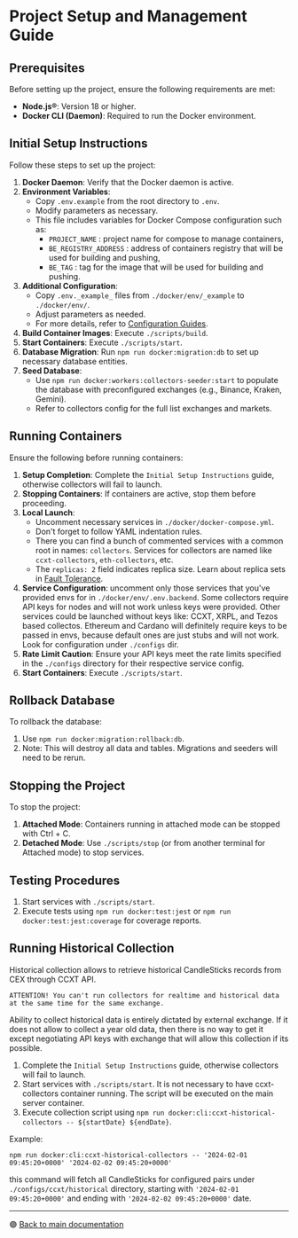 # Project Setup and Management Guide

## Prerequisites

Before setting up the project, ensure the following requirements are met:

-   **Node.js®**: Version 18 or higher.
-   **Docker CLI (Daemon)**: Required to run the Docker environment.

## Initial Setup Instructions

Follow these steps to set up the project:

1. **Docker Daemon**: Verify that the Docker daemon is active.
2. **Environment Variables**:
    - Copy `.env.example` from the root directory to `.env`.
    - Modify parameters as necessary.
    - This file includes variables for Docker Compose configuration such as:
        - `PROJECT_NAME` : project name for compose to manage containers,
        - `BE_REGISTRY_ADDRESS` : address of containers registry that will be used for building and pushing,
        - `BE_TAG` : tag for the image that will be used for building and pushing.
3. **Additional Configuration**:
    - Copy `.env._example_` files from `./docker/env/_example` to `./docker/env/`.
    - Adjust parameters as needed.
    - For more details, refer to [Configuration Guides](../README.md#configuration-guides).
4. **Build Container Images**: Execute `./scripts/build`.
5. **Start Containers**: Execute `./scripts/start`.
6. **Database Migration**: Run `npm run docker:migration:db` to set up necessary database entities.
7. **Seed Database**:
    - Use `npm run docker:workers:collectors-seeder:start` to populate the database with preconfigured exchanges (e.g., Binance, Kraken, Gemini).
    - Refer to collectors config for the full list exchanges and markets.

## Running Containers

Ensure the following before running containers:

1. **Setup Completion**: Complete the ```Initial Setup Instructions``` guide, otherwise collectors will fail to launch.
2. **Stopping Containers**: If containers are active, stop them before proceeding.
3. **Local Launch**:
    - Uncomment necessary services in `./docker/docker-compose.yml`.
    - Don't forget to follow YAML indentation rules.
    - There you can find a bunch of commented services with a common root in names: `collectors`. Services for collectors are named like `ccxt-collectors`, `eth-collectors`, etc.
    - The ```replicas: 2``` field indicates replica size. Learn about replica sets in [Fault Tolerance](./architecture/fault_tolerance.md).
4. **Service Configuration**: uncomment only those services that you've provided envs for in `./docker/env/.env.backend`. Some collectors require API keys for nodes and will not work unless keys were provided. Other services could be launched without keys like: CCXT, XRPL, and Tezos based collectos. Ethereum and Cardano will definitely require keys to be passed in envs, because default ones are just stubs and will not work. Look for configuration under `./configs` dir.
5. **Rate Limit Caution**: Ensure your API keys meet the rate limits specified in the `./configs` directory for their respective service config.
6. **Start Containers**: Execute `./scripts/start`.

## Rollback Database

To rollback the database:

1. Use `npm run docker:migration:rollback:db`.
2. Note: This will destroy all data and tables. Migrations and seeders will need to be rerun.

## Stopping the Project

To stop the project:

1. **Attached Mode**: Containers running in attached mode can be stopped with Ctrl + C.
2. **Detached Mode**: Use `./scripts/stop` (or from another terminal for Attached mode) to stop services.

## Testing Procedures

1. Start services with `./scripts/start`.
2. Execute tests using `npm run docker:test:jest` or `npm run docker:test:jest:coverage` for coverage reports.

## Running Historical Collection

Historical collection allows to retrieve historical CandleSticks records from CEX through CCXT API.

`ATTENTION! You can't run collectors for realtime and historical data at the same time for the same exchange.`

Ability to collect historical data is entirely dictated by external exchange. If it does not allow to collect a year old data, then there is no way to get it except negotiating API keys with exchange that will allow this collection if its possible. 

1. Complete the ```Initial Setup Instructions``` guide, otherwise collectors will fail to launch.
2. Start services with `./scripts/start`. It is not necessary to have ccxt-collectors container running. The script will be executed on the main server container.
3. Execute collection script using `npm run docker:cli:ccxt-historical-collectors -- ${startDate} ${endDate}`.

Example: 

`npm run docker:cli:ccxt-historical-collectors -- '2024-02-01 09:45:20+0000' '2024-02-02 09:45:20+0000'`

this command will fetch all CandleSticks for configured pairs under `./configs/ccxt/historical` directory, starting with `'2024-02-01 09:45:20+0000'` and ending with `'2024-02-02 09:45:20+0000'` date.

---

🟣 [Back to main documentation](../README.md)
